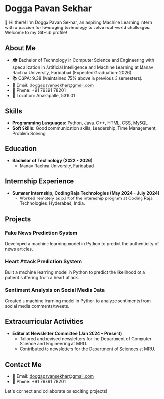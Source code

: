 # Dogga Pavan Sekhar

👋 Hi there! I'm Dogga Pavan Sekhar, an aspiring Machine Learning Intern with a passion for leveraging technology to solve real-world challenges. Welcome to my GitHub profile!

## About Me

- 🎓 Bachelor of Technology in Computer Science and Engineering with specialization in Artificial Intelligence and Machine Learning at Manav Rachna University, Faridabad (Expected Graduation: 2026).
- 📚 CGPA: 9.38 (Maintained 75% above in previous 3 semesters).
- 📧 Email: doggapavansekhar@gmail.com
- 📱 Phone: +91 79891 78201
- 📍 Location: Anakapalle, 531001

## Skills

- **Programming Languages:** Python, Java, C++, HTML, CSS, MySQL
- **Soft Skills:** Good communication skills, Leadership, Time Management, Problem Solving

## Education

- **Bachelor of Technology (2022 - 2026)**
  - Manav Rachna University, Faridabad
 
## Internship Experience

- **Summer Internship, Coding Raja Technologies (May 2024 - July 2024)**
  - Worked remotely as part of the internship program at Coding Raja Technologies, Hyderabad, India.

## Projects

### Fake News Prediction System
Developed a machine learning model in Python to predict the authenticity of news articles.

### Heart Attack Prediction System
Built a machine learning model in Python to predict the likelihood of a patient suffering from a heart attack.

### Sentiment Analysis on Social Media Data
Created a machine learning model in Python to analyze sentiments from social media comments/tweets.

## Extracurricular Activities

- **Editor at Newsletter Committee (Jan 2024 – Present)**
  - Tailored and revised newsletters for the Department of Computer Science and Engineering at MRU.
  - Contributed to newsletters for the Department of Sciences at MRU.

## Contact Me

- 📧 Email: doggapavansekhar@gmail.com
- 📱 Phone: +91 79891 78201

Let's connect and collaborate on exciting projects!

